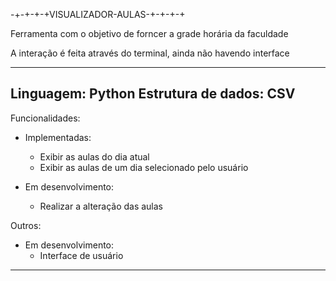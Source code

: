 -+-+-+-+VISUALIZADOR-AULAS-+-+-+-+

Ferramenta com o objetivo de forncer a grade horária da faculdade

A interação é feita através do terminal, ainda não havendo interface

------------------------------------------------------------------------------------------
Linguagem: Python
Estrutura de dados: CSV
------------------------------------------------------------------------------------------
Funcionalidades:

- Implementadas:
  - Exibir as aulas do dia atual
  - Exibir as aulas de um dia selecionado pelo usuário

- Em desenvolvimento:
  - Realizar a alteração das aulas

Outros:

- Em desenvolvimento:
  - Interface de usuário
------------------------------------------------------------------------------------------
